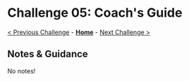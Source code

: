 # Challenge 05: Coach's Guide

[< Previous Challenge](./04-scaling.md) - **[Home](README.md)** - [Next Challenge >](./06-networking.md)

## Notes & Guidance

No notes!